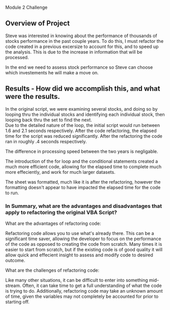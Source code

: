 Module 2 Challenge

## Overview of Project

Steve was interested in knowing about the performance of thousands of stocks performance in the past couple years.  To do this, I must refactor the code created in a previous excersize to 
account for this, and to speed up the analysis.  This is due to the increase in information that will be processed.

In the end we need to assess stock performance so Steve can choose which investements he will make a move on.

## Results - How did we accomplish this, and what were the results.

In the original script, we were examining several stocks, and doing so by looping thru the individual stocks and identifying each individual stock, then looping back thru the set to find the next.  
Due to the detailed nature of the loop, the initial script would run between 1.6 and 2.1 seconds respectively.  After the code refactoring, the elapsed time for the script was reduced significantly.  After the refactoring the code ran in roughly .4 seconds respectively.  

The difference in processing speed between the two years is negligable. 

The introduction of the for loop and the conditional statements created a much more efficient code, allowing for the elapsed time to complete much more effeciently, and work for much larger datasets.

The sheet was formatted, much like it is after the refactoring, however the formatting doesn't appear to have impacted the elapsed time for the code to run.

### In Summary, what are the advantages and disadvantages that apply to refactoring the original VBA Script?

What are the advantages of refactoring code:

Refactoring code allows you to use what's already there.  This can be a significant time saver, allowing the developer to focus on the performance of the code as
opposed to creating the code from scratch.  Many times it is easier to start from scratch, but if the existing code is of good quality it will allow quick and effecient insight
to assess and modify code to desired outcome.

What are the challenges of refactoring code:

Like many other situations, it can be difficult to enter into something mid-stream.  Often, it can take time to get a full understanding of what the code is trying to do.  Additionally, refactoring code 
may take an unknown amount of time, given the variables may not completely be accounted for prior to starting off.
